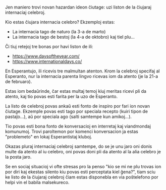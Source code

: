 Jen maniero trovi novan hazardan ideon ĉiutage: uzi liston de la ĉiujaraj internaciaj celebroj.

Kio estas ĉiujara internacia celebro? Ekzemploj estas:
- La internacia tago de naturo (la 3-a de marto)
- La internacia tago de bestoj (la 4-a de oktobro)
kaj tiel plu...

Ĉi tiuj retejoj tre bonas por havi liston de ili:
- https://www.daysoftheyear.com/
- https://www.internationaldays.co/

En Esperantujo, ili ricevis tre malmultan atenton. Krom la celebroj specifaj al Esperanto, nur la internacia parenta lingvo ricevas iom da atento (je la 21-a de februaro).

Estas iom bedaŭrinde, ĉar estas multaj temoj kiuj meritas ricevi pli da atento, kaj tio povas esti farita per la uzo de Esperanto.

La listo de celebroj povas ankaŭ esti fonto de inspiro por fari ion novan ĉiutage. Ekzemple povas esti tago por speciala recepto (kuiri tipon de pastaĵo...), aŭ por speciala ago (salti samtempe kun amikoj...).

Tio povas esti bona fonto de konversacioj en interretaj kaj viandmondaj komunumoj. Trovi paroltemon por komenci konversacion ja estas "problemeto" en lokaj Esperantistaj kluboj. 

Okazas pluraj internaciaj celebroj samtempe, do se je unu jaro oni donis multe da atento al iu celebro, oni povas doni pli da atento al la alia celebro je la posta jaro.

Se en sociaj situacioj vi ofte stresas pro la penso "kio se mi ne plu trovas ion por diri kaj ekestas silento kiu povas esti perceptata kiel ĝena?", tiam sciu ke listo de la ĉiujaraj celebroj ĉiam estas disponebla en via poŝtelefono por helpi vin el babila malsekureco.